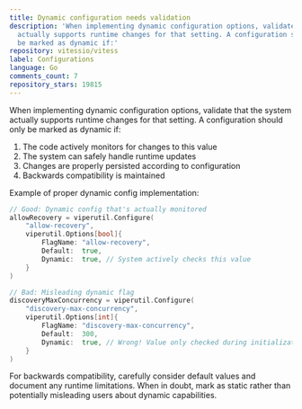 ```yaml
---
title: Dynamic configuration needs validation
description: 'When implementing dynamic configuration options, validate that the system
  actually supports runtime changes for that setting. A configuration should only
  be marked as dynamic if:'
repository: vitessio/vitess
label: Configurations
language: Go
comments_count: 7
repository_stars: 19815
---
```


When implementing dynamic configuration options, validate that the system actually supports runtime changes for that setting. A configuration should only be marked as dynamic if:

1. The code actively monitors for changes to this value
2. The system can safely handle runtime updates
3. Changes are properly persisted according to configuration
4. Backwards compatibility is maintained

Example of proper dynamic config implementation:

```go
// Good: Dynamic config that's actually monitored
allowRecovery = viperutil.Configure(
    "allow-recovery",
    viperutil.Options[bool]{
        FlagName: "allow-recovery",
        Default:  true,
        Dynamic:  true, // System actively checks this value
    }
)

// Bad: Misleading dynamic flag
discoveryMaxConcurrency = viperutil.Configure(
    "discovery-max-concurrency", 
    viperutil.Options[int]{
        FlagName: "discovery-max-concurrency",
        Default:  300,
        Dynamic:  true, // Wrong! Value only checked during initialization
    }
)
```

For backwards compatibility, carefully consider default values and document any runtime limitations. When in doubt, mark as static rather than potentially misleading users about dynamic capabilities.